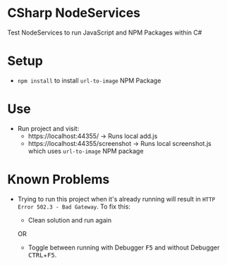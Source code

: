 # CSharp NodeServices
Test NodeServices to run JavaScript and NPM Packages within C#

# Setup
* `npm install` to install `url-to-image` NPM Package

# Use
* Run project and visit:
  * https://localhost:44355/ -> Runs local add.js
  * https://localhost:44355/screenshot -> Runs local screenshot.js which uses `url-to-image` NPM package

# Known Problems
* Trying to run this project when it's already running will result in `HTTP Error 502.3 - Bad Gateway`. To fix this:
  * Clean solution and run again

  OR
  
  * Toggle between running with Debugger <kbd>F5</kbd> and without Debugger <kbd>CTRL</kbd>+<kbd>F5</kbd>.